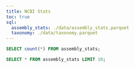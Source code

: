 ```yaml
---
title: NCBI Stats
toc: true
sql:
  assembly_stats: ./data/assembly_stats.parquet
  taxonomy: ./data/taxonomy.parquet
---
```



```sql
SELECT count(*) FROM assembly_stats;
```


```sql
SELECT * FROM assembly_stats LIMIT 10;
```
